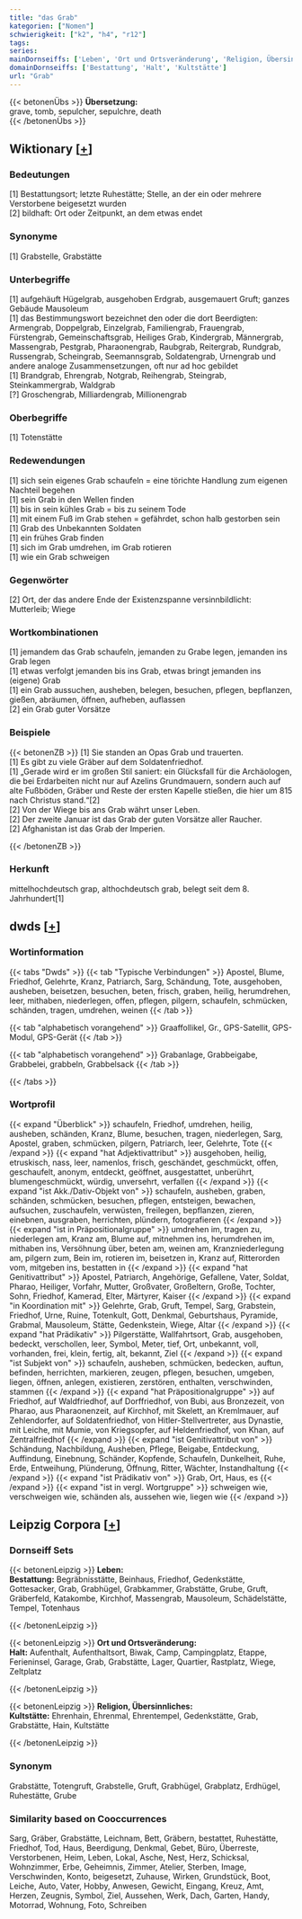 ```yaml
---
title: "das Grab"
kategorien: ["Nomen"]
schwierigkeit: ["k2", "h4", "r12"]
tags:
series:
mainDornseiffs: ['Leben', 'Ort und Ortsveränderung', 'Religion, Übersinnliches']
domainDornseiffs: ['Bestattung', 'Halt', 'Kultstätte']
url: "Grab"
---
```


{{< betonenÜbs >}}
**Übersetzung:**  
grave, tomb, sepulcher, sepulchre, death  
{{< /betonenÜbs >}}

## Wiktionary [[+](https://de.wiktionary.org/wiki/Grab)]

### Bedeutungen
[1] Bestattungsort; letzte Ruhestätte; Stelle, an der ein oder mehrere Verstorbene beigesetzt wurden  
[2] bildhaft: Ort oder Zeitpunkt, an dem etwas endet  

### Synonyme
[1] Grabstelle, Grabstätte  

### Unterbegriffe
[1] aufgehäuft Hügelgrab, ausgehoben Erdgrab, ausgemauert Gruft; ganzes Gebäude Mausoleum  
[1] das Bestimmungswort bezeichnet den oder die dort Beerdigten: Armengrab, Doppelgrab, Einzelgrab, Familiengrab, Frauengrab, Fürstengrab, Gemeinschaftsgrab, Heiliges Grab, Kindergrab, Männergrab, Massengrab, Pestgrab, Pharaonengrab, Raubgrab, Reitergrab, Rundgrab, Russengrab, Scheingrab, Seemannsgrab, Soldatengrab, Urnengrab und andere analoge Zusammensetzungen, oft nur ad hoc gebildet  
[1] Brandgrab, Ehrengrab, Notgrab, Reihengrab, Steingrab, Steinkammergrab, Waldgrab  
[?] Groschengrab, Milliardengrab, Millionengrab  

### Oberbegriffe
[1] Totenstätte  

### Redewendungen
[1] sich sein eigenes Grab schaufeln = eine törichte Handlung zum eigenen Nachteil begehen  
[1] sein Grab in den Wellen finden  
[1] bis in sein kühles Grab = bis zu seinem Tode  
[1] mit einem Fuß im Grab stehen = gefährdet, schon halb gestorben sein  
[1] Grab des Unbekannten Soldaten  
[1] ein frühes Grab finden  
[1] sich im Grab umdrehen, im Grab rotieren  
[1] wie ein Grab schweigen  

### Gegenwörter
[2] Ort, der das andere Ende der Existenzspanne versinnbildlicht: Mutterleib; Wiege  

### Wortkombinationen
[1] jemandem das Grab schaufeln, jemanden zu Grabe legen, jemanden ins Grab legen  
[1] etwas verfolgt jemanden bis ins Grab, etwas bringt jemanden ins (eigene) Grab  
[1] ein Grab aussuchen, ausheben, belegen, besuchen, pflegen, bepflanzen, gießen, abräumen, öffnen, aufheben, auflassen  
[2] ein Grab guter Vorsätze  

### Beispiele
{{< betonenZB >}}
[1] Sie standen an Opas Grab und trauerten.  
[1] Es gibt zu viele Gräber auf dem Soldatenfriedhof.  
[1] „Gerade wird er im großen Stil saniert: ein Glücksfall für die Archäologen, die bei Erdarbeiten nicht nur auf Azelins Grundmauern, sondern auch auf alte Fußböden, Gräber und Reste der ersten Kapelle stießen, die hier um 815 nach Christus stand.“[2]  
[2] Von der Wiege bis ans Grab währt unser Leben.  
[2] Der zweite Januar ist das Grab der guten Vorsätze aller Raucher.  
[2] Afghanistan ist das Grab der Imperien.  

{{< /betonenZB >}}
### Herkunft
mittelhochdeutsch grap, althochdeutsch grab, belegt seit dem 8. Jahrhundert[1]  



## dwds [[+](https://www.dwds.de/wb/Grab)]

### Wortinformation
{{< tabs "Dwds" >}}
{{< tab "Typische Verbindungen" >}}
Apostel, Blume, Friedhof, Gelehrte, Kranz, Patriarch, Sarg, Schändung, Tote, ausgehoben, ausheben, beisetzen, besuchen, beten, frisch, graben, heilig, herumdrehen, leer, mithaben, niederlegen, offen, pflegen, pilgern, schaufeln, schmücken, schänden, tragen, umdrehen, weinen
{{< /tab >}}

{{< tab "alphabetisch vorangehend" >}}
Graaffollikel, Gr., GPS-Satellit, GPS-Modul, GPS-Gerät
{{< /tab >}}

{{< tab "alphabetisch vorangehend" >}}
Grabanlage, Grabbeigabe, Grabbelei, grabbeln, Grabbelsack
{{< /tab >}}

{{< /tabs >}}

### Wortprofil
{{< expand "Überblick" >}} schaufeln, Friedhof, umdrehen, heilig, ausheben, schänden, Kranz, Blume, besuchen, tragen, niederlegen, Sarg, Apostel, graben, schmücken, pilgern, Patriarch, leer, Gelehrte, Tote {{< /expand >}}
{{< expand "hat Adjektivattribut" >}} ausgehoben, heilig, etruskisch, nass, leer, namenlos, frisch, geschändet, geschmückt, offen, geschaufelt, anonym, entdeckt, geöffnet, ausgestattet, unberührt, blumengeschmückt, würdig, unversehrt, verfallen {{< /expand >}}
{{< expand "ist Akk./Dativ-Objekt von" >}} schaufeln, ausheben, graben, schänden, schmücken, besuchen, pflegen, entsteigen, bewachen, aufsuchen, zuschaufeln, verwüsten, freilegen, bepflanzen, zieren, einebnen, ausgraben, herrichten, plündern, fotografieren {{< /expand >}}
{{< expand "ist in Präpositionalgruppe" >}} umdrehen im, tragen zu, niederlegen am, Kranz am, Blume auf, mitnehmen ins, herumdrehen im, mithaben ins, Versöhnung über, beten am, weinen am, Kranzniederlegung am, pilgern zum, Bein im, rotieren im, beisetzen in, Kranz auf, Ritterorden vom, mitgeben ins, bestatten in {{< /expand >}}
{{< expand "hat Genitivattribut" >}} Apostel, Patriarch, Angehörige, Gefallene, Vater, Soldat, Pharao, Heiliger, Vorfahr, Mutter, Großvater, Großeltern, Große, Tochter, Sohn, Friedhof, Kamerad, Elter, Märtyrer, Kaiser {{< /expand >}}
{{< expand "in Koordination mit" >}} Gelehrte, Grab, Gruft, Tempel, Sarg, Grabstein, Friedhof, Urne, Ruine, Totenkult, Gott, Denkmal, Geburtshaus, Pyramide, Grabmal, Mausoleum, Stätte, Gedenkstein, Wiege, Altar {{< /expand >}}
{{< expand "hat Prädikativ" >}} Pilgerstätte, Wallfahrtsort, Grab, ausgehoben, bedeckt, verschollen, leer, Symbol, Meter, tief, Ort, unbekannt, voll, vorhanden, frei, klein, fertig, alt, bekannt, Ziel {{< /expand >}}
{{< expand "ist Subjekt von" >}} schaufeln, ausheben, schmücken, bedecken, auftun, befinden, herrichten, markieren, zeugen, pflegen, besuchen, umgeben, liegen, öffnen, anlegen, existieren, zerstören, enthalten, verschwinden, stammen {{< /expand >}}
{{< expand "hat Präpositionalgruppe" >}} auf Friedhof, auf Waldfriedhof, auf Dorffriedhof, von Bubi, aus Bronzezeit, von Pharao, aus Pharaonenzeit, auf Kirchhof, mit Skelett, an Kremlmauer, auf Zehlendorfer, auf Soldatenfriedhof, von Hitler-Stellvertreter, aus Dynastie, mit Leiche, mit Mumie, von Kriegsopfer, auf Heldenfriedhof, von Khan, auf Zentralfriedhof {{< /expand >}}
{{< expand "ist Genitivattribut von" >}} Schändung, Nachbildung, Ausheben, Pflege, Beigabe, Entdeckung, Auffindung, Einebnung, Schänder, Kopfende, Schaufeln, Dunkelheit, Ruhe, Erde, Entweihung, Plünderung, Öffnung, Ritter, Wächter, Instandhaltung {{< /expand >}}
{{< expand "ist Prädikativ von" >}} Grab, Ort, Haus, es {{< /expand >}}
{{< expand "ist in vergl. Wortgruppe" >}} schweigen wie, verschweigen wie, schänden als, aussehen wie, liegen wie {{< /expand >}}

## Leipzig Corpora [[+](https://corpora.uni-leipzig.de/en/res?word=Grab&corpusId=deu_newscrawl-public_2018)]

### Dornseiff Sets
{{< betonenLeipzig >}}
**Leben:**  
**Bestattung:** Begräbnisstätte, Beinhaus, Friedhof, Gedenkstätte, Gottesacker, Grab, Grabhügel, Grabkammer, Grabstätte, Grube, Gruft, Gräberfeld, Katakombe, Kirchhof, Massengrab, Mausoleum, Schädelstätte, Tempel, Totenhaus  

{{< /betonenLeipzig >}}


{{< betonenLeipzig >}}
**Ort und Ortsveränderung:**  
**Halt:** Aufenthalt, Aufenthaltsort, Biwak, Camp, Campingplatz, Etappe, Ferieninsel, Garage, Grab, Grabstätte, Lager, Quartier, Rastplatz, Wiege, Zeltplatz  

{{< /betonenLeipzig >}}


{{< betonenLeipzig >}}
**Religion, Übersinnliches:**  
**Kultstätte:** Ehrenhain, Ehrenmal, Ehrentempel, Gedenkstätte, Grab, Grabstätte, Hain, Kultstätte  

{{< /betonenLeipzig >}}

### Synonym
Grabstätte, Totengruft, Grabstelle, Gruft, Grabhügel, Grabplatz, Erdhügel, Ruhestätte, Grube


### Similarity based on Cooccurrences
Sarg, Gräber, Grabstätte, Leichnam, Bett, Gräbern, bestattet, Ruhestätte, Friedhof, Tod, Haus, Beerdigung, Denkmal, Gebet, Büro, Überreste, Verstorbenen, Heim, Leben, Lokal, Asche, Nest, Herz, Schicksal, Wohnzimmer, Erbe, Geheimnis, Zimmer, Atelier, Sterben, Image, Verschwinden, Konto, beigesetzt, Zuhause, Wirken, Grundstück, Boot, Leiche, Auto, Vater, Hobby, Anwesen, Gewicht, Eingang, Kreuz, Amt, Herzen, Zeugnis, Symbol, Ziel, Aussehen, Werk, Dach, Garten, Handy, Motorrad, Wohnung, Foto, Schreiben


